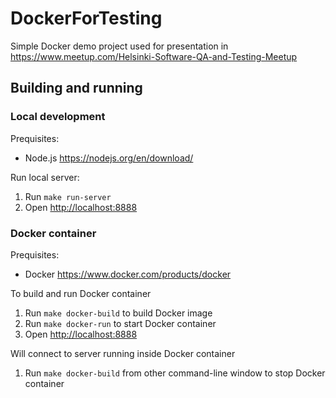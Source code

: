 # DockerForTesting

Simple Docker demo project used for presentation in <https://www.meetup.com/Helsinki-Software-QA-and-Testing-Meetup>

## Building and running

### Local development

Prequisites:

- Node.js <https://nodejs.org/en/download/>

Run local server:

1. Run `make run-server`
1. Open <http://localhost:8888>

### Docker container

Prequisites:

- Docker <https://www.docker.com/products/docker>

To build and run Docker container

1. Run `make docker-build` to build Docker image
1. Run `make docker-run` to start Docker container
1. Open <http://localhost:8888>

Will connect to server running inside Docker container

1. Run `make docker-build` from other command-line window to stop Docker container

